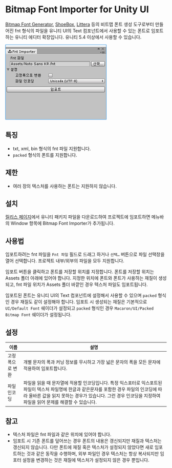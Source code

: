 # Bitmap Font Importer for Unity UI

[Bitmap Font Generator](http://www.angelcode.com/products/bmfont/), [ShoeBox](http://renderhjs.net/shoebox/), [Littera](http://kvazars.com/littera/) 등의 비트맵 폰트 생성 도구로부터 만들어진 fnt 형식의 파일을 유니티 UI의 Text 컴포넌트에서 사용할 수 있는 폰트로 임포트하는 유니티 에디터 확장입니다. 유니티 5.4 이상에서 사용할 수 있습니다.

![스크린샷](./Screenshot.png)

## 특징

- txt, xml, bin 형식의 fnt 파일 지원합니다.
- `packed` 형식의 폰트를 지원합니다.

## 제한

- 여러 장의 텍스처를 사용하는 폰트는 지원하지 않습니다.

## 설치

[릴리스 페이지](https://github.com/songkyoo/BitmapFontImporter/releases)에서 유니티 패키지 파일을 다운로드하여 프로젝트에 임포트하면 메뉴바의 Window 항목에 Bitmap Font Importer가 추가됩니다.

## 사용법

임포트하려는 fnt 파일을 `Fnt 파일` 필드로 드래그 하거나 `선택…` 버튼으로 파일 선택창을 열어 선택합니다. 프로젝트 내부/외부의 파일을 모두 지원합니다.

임포트 버튼을 클릭하고 폰트를 저장할 위치를 지정합니다. 폰트를 저장할 위치는 Assets 폴더 아래에 있어야 합니다. 지정한 위치에 폰트와 폰트가 사용하는 재질이 생성되고, fnt 파일 위치가 Assets 폴더 바깥인 경우 텍스처 파일도 임포트됩니다.

임포트된 폰트는 유니티 UI의 Text 컴포넌트에 설정해서 사용할 수 있으며 `packed` 형식인 경우 재질도 같이 설정해야 합니다. 임포트 시 생성되는 재질은 기본적으로 `UI/Default Font` 쉐이더가 설정되고 `packed` 형식인 경우 `Macaron/UI/Packed Bitmap Font` 쉐이더가 설정됩니다.

## 설정

<!-- markdownlint-disable MD033 -->
| 이름 | 설명 |
| --- | --- |
| 고정폭으로 변환 | 개별 문자의 폭과 커닝 정보를 무시하고 가장 넓은 문자의 폭을 모든 문자에 적용하여 임포트합니다. |
| 파일 인코딩 | 파일을 읽을 때 문자열에 적용할 인코딩입니다. 특정 익스포터로 익스포트된 파일이 텍스처 파일명에 한글과 같은문자를 포함한 경우 파일의 인코딩에 따라 올바른 값을 읽지 못하는 경우가 있습니다. 그런 경우 인코딩을 지정하여 파일을 읽어 문제를 해결할 수 있습니다. |
<!-- markdownlint-enable MD033 -->

## 참고

- 텍스처 파일은 fnt 파일과 같은 위치에 있어야 합니다.
- 임포트 시 기존 폰트를 덮어쓰는 경우 폰트의 내용은 갱신되지만 재질과 텍스처는 갱신되지 않습니다. 다만 폰트에 재질 혹은 텍스처가 설정되지 않았다면 새로 임포트하는 것과 같은 동작을 수행하며, 외부 파일인 경우 텍스처는 항상 복사되지만 임포터 설정을 변경하는 것은 재질에 텍스처가 설정되지 않은 경우 뿐입니다.

